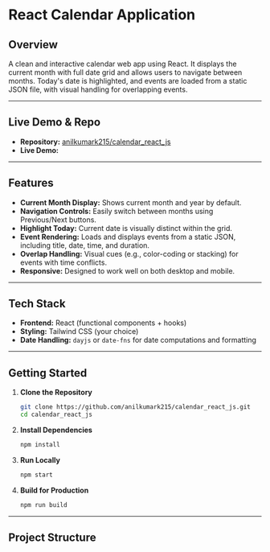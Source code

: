 # React Calendar Application

## Overview
A clean and interactive calendar web app using React. It displays the current month with full date grid and allows users to navigate between months. Today's date is highlighted, and events are loaded from a static JSON file, with visual handling for overlapping events.

---

## Live Demo & Repo
- **Repository:** [anilkumark215/calendar_react_js](https://github.com/anilkumark215/calendar_react_js)
- **Live Demo:** 

---

## Features
- **Current Month Display:** Shows current month and year by default.
- **Navigation Controls:** Easily switch between months using Previous/Next buttons.
- **Highlight Today:** Current date is visually distinct within the grid.
- **Event Rendering:** Loads and displays events from a static JSON, including title, date, time, and duration.
- **Overlap Handling:** Visual cues (e.g., color-coding or stacking) for events with time conflicts.
- **Responsive:** Designed to work well on both desktop and mobile.

---

## Tech Stack
- **Frontend:** React (functional components + hooks)  
- **Styling:** Tailwind CSS (your choice)  
- **Date Handling:** `dayjs` or `date-fns` for date computations and formatting

---

## Getting Started

1. **Clone the Repository**
    ```bash
    git clone https://github.com/anilkumark215/calendar_react_js.git
    cd calendar_react_js
    ```

2. **Install Dependencies**
    ```bash
    npm install
    ```

3. **Run Locally**
    ```bash
    npm start
    ```

4. **Build for Production**
    ```bash
    npm run build
    ```

---

## Project Structure
